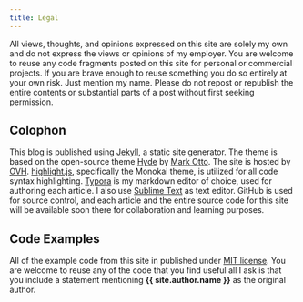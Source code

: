 ```yaml
---
title: Legal
---
```


All views, thoughts, and opinions expressed on this site are solely my own and do not express the views or opinions of my employer.
You are welcome to reuse any code fragments posted on this site for personal or commercial projects. If you are brave enough to reuse something you do so entirely at your own risk. Just mention my name.
Please do not repost or republish the entire contents or substantial parts of a post without first seeking permission.

## Colophon

This blog is published using [Jekyll](https://jekyllrb.com), a static site generator. The theme is based on the open-source theme [Hyde](https://github.com/poole/hyde) by [Mark Otto](http://markdotto.com/). The site is hosted by [OVH](https://www.ovh.com/). [highlight.js](https://highlightjs.org/), specifically the Monokai theme, is utilized for all code syntax highlighting. [Typora](https://typora.io/) is my markdown editor of choice, used for authoring each article. I also use [Sublime Text](https://www.sublimetext.com/) as text editor. GitHub is used for source control, and each article and the entire source code for this site will be available soon there for collaboration and learning purposes.

## Code Examples
All of the example code from this site in published under [MIT license](https://choosealicense.com/licenses/mit/). You are welcome to reuse any of the code that you find useful all I ask is that you include a statement mentioning **{{ site.author.name }}** as the original author.
